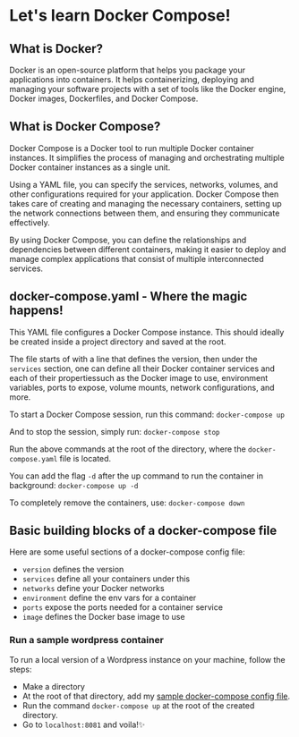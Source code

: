 # Let's learn Docker Compose!

## What is Docker?

Docker is an open-source platform that helps you package your applications into containers. It helps containerizing, deploying and managing your software projects with a set of tools like the Docker engine, Docker images, Dockerfiles, and Docker Compose.

## What is Docker Compose?

Docker Compose is a Docker tool to run multiple Docker container instances. It simplifies the process of managing and orchestrating multiple Docker container instances as a single unit.

Using a YAML file, you can specify the services, networks, volumes, and other configurations required for your application. Docker Compose then takes care of creating and managing the necessary containers, setting up the network connections between them, and ensuring they communicate effectively.

By using Docker Compose, you can define the relationships and dependencies between different containers, making it easier to deploy and manage complex applications that consist of multiple interconnected services.

## docker-compose.yaml - Where the magic happens!

This YAML file configures a Docker Compose instance. This should ideally be created inside a project directory and saved at the root.

The file starts of with a line that defines the version, then under the `services` section, one can define all their Docker container services and each of their propertiessuch as the Docker image to use, environment variables, ports to expose, volume mounts, network configurations, and more.

To start a Docker Compose session, run this command:
`docker-compose up`

And to stop the session, simply run:
`docker-compose stop`

Run the above commands at the root of the directory, where the `docker-compose.yaml` file is located.

You can add the flag `-d` after the up command to run the container in background:
`docker-compose up -d`

To completely remove the containers, use:
`docker-compose down`

## Basic building blocks of a docker-compose file

Here are some useful sections of a docker-compose config file:

- `version` defines the version
- `services` define all your containers under this
- `networks` define your Docker networks
- `environment` define the env vars for a container
- `ports` expose the ports needed for a container service
- `image` defines the Docker base image to use

### Run a sample wordpress container

To run a local version of a Wordpress instance on your machine, follow the steps:
- Make a directory
- At the root of that directory, add my [sample docker-compose config file](https://github.com/outoflaksh/docker-compose-notes/blob/main/wordpress-example/docker-compose.yaml).
- Run the command `docker-compose up` at the root of the created directory.
- Go to `localhost:8081` and voila!✨
